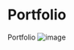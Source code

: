 # Portfolio
Portfolio 
![image](https://github.com/Hritik-Shinde/Portfolio/assets/51324464/f92887b2-5bb1-4fd8-b071-2a4362bf4b06)

